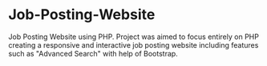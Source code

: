 # Job-Posting-Website
Job Posting Website using PHP. Project was aimed to focus entirely on PHP creating a responsive and interactive job posting website including features such as "Advanced Search" with help of Bootstrap.
